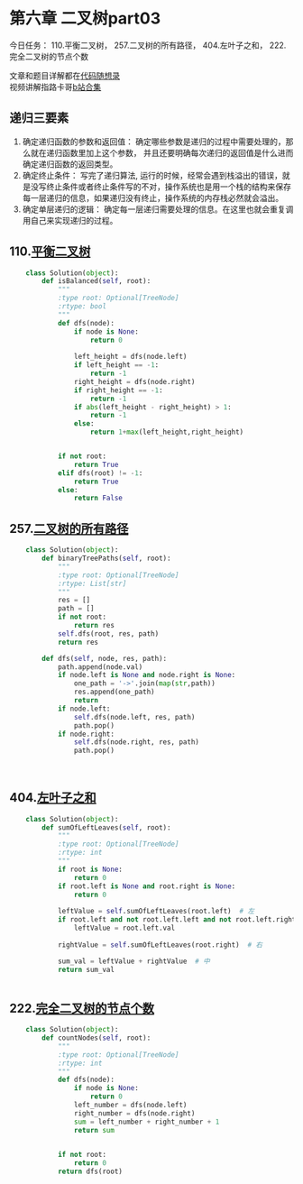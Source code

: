 # 第六章  二叉树part03

今日任务： 110.平衡二叉树， 257.二叉树的所有路径， 404.左叶子之和， 222.完全二叉树的节点个数

文章和题目详解都在[代码随想录](https://programmercarl.com/)  
视频讲解指路卡哥[b站合集](https://space.bilibili.com/525438321/channel/collectiondetail?sid=180037)

## 递归三要素
1. 确定递归函数的参数和返回值： 确定哪些参数是递归的过程中需要处理的，那么就在递归函数里加上这个参数， 并且还要明确每次递归的返回值是什么进而确定递归函数的返回类型。
2. 确定终止条件： 写完了递归算法, 运行的时候，经常会遇到栈溢出的错误，就是没写终止条件或者终止条件写的不对，操作系统也是用一个栈的结构来保存每一层递归的信息，如果递归没有终止，操作系统的内存栈必然就会溢出。
3. 确定单层递归的逻辑： 确定每一层递归需要处理的信息。在这里也就会重复调用自己来实现递归的过程。 

## 110.[平衡二叉树](https://leetcode.com/problems/balanced-binary-tree/)
```python
    class Solution(object):
        def isBalanced(self, root):
            """
            :type root: Optional[TreeNode]
            :rtype: bool
            """
            def dfs(node):
                if node is None:
                    return 0
                
                left_height = dfs(node.left)
                if left_height == -1:
                    return -1
                right_height = dfs(node.right)
                if right_height == -1:
                    return -1
                if abs(left_height - right_height) > 1:
                    return -1
                else: 
                    return 1+max(left_height,right_height)


            if not root:
                return True
            elif dfs(root) != -1:
                return True
            else: 
                return False

```

## 257.[二叉树的所有路径](https://leetcode.com/problems/binary-tree-paths/description/)
```python
    class Solution(object):
        def binaryTreePaths(self, root):
            """
            :type root: Optional[TreeNode]
            :rtype: List[str]
            """
            res = []
            path = []
            if not root:
                return res
            self.dfs(root, res, path)
            return res

        def dfs(self, node, res, path):
            path.append(node.val)
            if node.left is None and node.right is None:
                one_path = '->'.join(map(str,path))
                res.append(one_path)
                return
            if node.left:
                self.dfs(node.left, res, path)
                path.pop()
            if node.right:
                self.dfs(node.right, res, path)
                path.pop()
            
    
```

## 404.[左叶子之和](https://leetcode.com/problems/sum-of-left-leaves/)
```python
    class Solution(object):
        def sumOfLeftLeaves(self, root):
            """
            :type root: Optional[TreeNode]
            :rtype: int
            """
            if root is None:
                return 0
            if root.left is None and root.right is None:
                return 0
            
            leftValue = self.sumOfLeftLeaves(root.left)  # 左
            if root.left and not root.left.left and not root.left.right:  # 左子树是左叶子的情况
                leftValue = root.left.val
                
            rightValue = self.sumOfLeftLeaves(root.right)  # 右

            sum_val = leftValue + rightValue  # 中
            return sum_val
    
```

## 222.[完全二叉树的节点个数](https://leetcode.com/problems/count-complete-tree-nodes/description/)
```python
    class Solution(object):
        def countNodes(self, root):
            """
            :type root: Optional[TreeNode]
            :rtype: int
            """
            def dfs(node):
                if node is None:
                    return 0
                left_number = dfs(node.left)
                right_number = dfs(node.right)
                sum = left_number + right_number + 1
                return sum

            
            if not root:
                return 0
            return dfs(root)

        

    
```